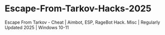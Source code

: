 # Escape-From-Tarkov-Hacks-2025
Escape From Tarkov - Cheat | Aimbot, ESP, RageBot Hack. Misc | Regularly Updated 2025 | Windows 10-11
